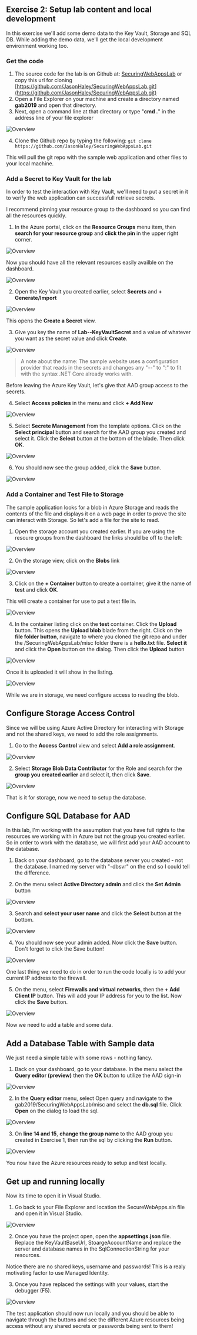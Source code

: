 ## Exercise 2: Setup lab content and local development
In this exercise we'll add some demo data to the Key Vault, Storage and SQL DB. While adding the demo data, we'll get the local development environment working too.

### Get the code
1. The source code for the lab is on Github at: [SecuringWebAppsLab](https://github.com/JasonHaley/SecuringWebAppsLab) or copy this url for cloning [https://github.com/JasonHaley/SecuringWebAppsLab.git](https://github.com/JasonHaley/SecuringWebAppsLab.git)
2. Open a File Explorer on your machine and create a directory named **gab2019** and open that directory.
3. Next, open a command line at that directory or type "**cmd .**" in the address line of your file explorer

![Overview](images/img17.png)

4. Clone the Github repo by typing the following:
`git clone https://github.com/JasonHaley/SecuringWebAppsLab.git`

This will pull the git repo with the sample web application and other files to your local machine.

### Add a Secret to Key Vault for the lab
In order to test the interaction with Key Vault, we'll need to put a secret in it to verify the web application can successfull retrieve secrets.

I recommend pinning your resource group to the dashboard so you can find all the resources quickly.

1. In the Azure portal, click on the **Resource Groups** menu item, then **search for your resource group** and **click the pin** in the upper right corner.

![Overview](images/img18.png)

Now you should have all the relevant resources easily availble on the dashboard.

![Overview](images/img19.png)

2. Open the Key Vault you created earlier, select **Secrets** and **+ Generate/Import**

![Overview](images/img20.png)

This opens the **Create a Secret** view.

3. Give you key the name of **Lab--KeyVaultSecret** and a value of whatever you want as the secret value and click **Create**.

![Overview](images/img21.png)

> A note about the name:
> The sample website uses a configuration provider that reads in the secrets and changes any "--" to ":" to fit with the syntax .NET Core already works with.

Before leaving the Azure Key Vault, let's give that AAD group access to the secrets.

4. Select **Access policies** in the menu and click **+ Add New**

![Overview](images/img46.png)

5. Select **Secrete Management** from the template options. Click on the **Select principal** button and search for the AAD group you created and select it. Click the **Select** button at the bottom of the blade. Then click **OK**.

![Overview](images/img47.png)

6. You should now see the group added, click the **Save** button.

![Overview](images/img48.png)

### Add a Container and Test File to Storage
The sample application looks for a blob in Azure Storage and reads the contents of the file and displays it on a web page in order to prove the site can interact with Storage. So let's add a file for the site to read.

1. Open the storage account you created earlier. If you are using the resoure groups from the dashboard the links should be off to the left:

![Overview](images/img22.png)

2. On the storage view, click on the **Blobs** link

![Overview](images/img23.png)

3. Click on the **+ Container** button to create a container, give it the name of **test** and click **OK**.

This will create a container for use to put a test file in.

![Overview](images/img24.png)

4. In the container listing click on the **test** container. Click the **Upload** button. This opens the **Upload blob** blade from the right. Click on the **file folder button**, navigate to where you cloned the git repo and under the /SecuringWebAppsLab/misc folder there is a **hello.txt** file. **Select it** and click the **Open** button on the dialog. Then click the **Upload** button

![Overview](images/img25.png)

Once it is uploaded it will show in the listing.

![Overview](images/img26.png)

While we are in storage, we need configure access to reading the blob.

## Configure Storage Access Control
Since we will be using Azure Active Directory for interacting with Storage and not the shared keys, we need to add the role assignments.

1. Go to the **Access Control** view and select **Add a role assignment**.

![Overview](images/img27.png)

2. Select **Storage Blob Data Contributor** for the Role and search for the **group you created earlier** and select it, then click **Save**.

![Overview](images/img28.png)

That is it for storage, now we need to setup the database.

## Configure SQL Database for AAD
In this lab, I'm working with the assumption that you have full rights to the resources we working with in Azure but not the group you created earlier. So in order to work with the database, we will first add your AAD account to the database.

1. Back on your dashboard, go to the database server you created - not the database. I named my server with "-dbsvr" on the end so I could tell the difference.

2. On the menu select **Active Directory admin** and click the **Set Admin** button

![Overview](images/img29.png)

3. Search and **select your user name** and click the **Select** button at the bottom.

![Overview](images/img30.png)

4. You should now see your admin added. Now click the **Save** button. Don't forget to click the Save button!

![Overview](images/img31.png)

One last thing we need to do in order to run the code locally is to add your current IP address to the firewall.

5. On the menu, select **Firewalls and virtual networks**, then the **+ Add Client IP** button. This will add your IP address for you to the list. Now click the **Save** button.

![Overview](images/img36.png)

Now we need to add a table and some data.

## Add a Database Table with Sample data
We just need a simple table with some rows - nothing fancy.

1. Back on your dashboard, go to your database. In the menu select the **Query editor (preview)** then the **OK** button to utilize the AAD sign-in

![Overview](images/img32.png)

2. In the **Query editor** menu, select Open query and navigate to the gab2019/SecuringWebAppsLab/misc and select the **db.sql** file. Click **Open** on the dialog to load the sql.

![Overview](images/img33.png)

3. On **line 14 and 15**, **change the group name** to the AAD group you created in Exercise 1, then run the sql by clicking the **Run** button.

![Overview](images/img34.png)

You now have the Azure resources ready to setup and test locally.

## Get up and running locally
Now its time to open it in Visual Studio.

1. Go back to your File Explorer and location the SecureWebApps.sln file and open it in Visual Studio.

![Overview](images/img35.png)

2. Once you have the project open, open the **appsettings.json** file.
Replace the KeyVaultBaseUrl, StoargeAccountName and replace the server and database names in the SqlConnectionString for your resources.

Notice there are no shared keys, username and passwords! This is a realy motivating factor to use Managed Identity.

3. Once you have replaced the settings with your values, start the debugger (F5).

![Overview](images/img37.png)

The test application should now run locally and you should be able to navigate through the buttons and see the different Azure resources being access without any shared secrets or passwords being sent to them!
